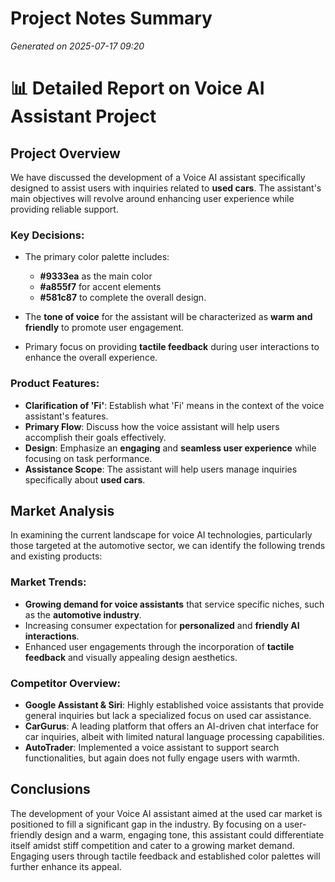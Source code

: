 # Project Notes Summary

*Generated on 2025-07-17 09:20*

# 📊 Detailed Report on Voice AI Assistant Project

## **Project Overview**
We have discussed the development of a Voice AI assistant specifically designed to assist users with inquiries related to **used cars**. The assistant's main objectives will revolve around enhancing user experience while providing reliable support.

### Key Decisions:
- The primary color palette includes:
  - **#9333ea** as the main color
  - **#a855f7** for accent elements
  - **#581c87** to complete the overall design.
  
- The **tone of voice** for the assistant will be characterized as **warm and friendly** to promote user engagement.
  
- Primary focus on providing **tactile feedback** during user interactions to enhance the overall experience.

### Product Features:
- **Clarification of 'Fi'**: Establish what 'Fi' means in the context of the voice assistant's features.
- **Primary Flow**: Discuss how the voice assistant will help users accomplish their goals effectively.
- **Design**: Emphasize an **engaging** and **seamless user experience** while focusing on task performance.
- **Assistance Scope**: The assistant will help users manage inquiries specifically about **used cars**.

## **Market Analysis**
In examining the current landscape for voice AI technologies, particularly those targeted at the automotive sector, we can identify the following trends and existing products:

### Market Trends:
- **Growing demand for voice assistants** that service specific niches, such as the **automotive industry**.
- Increasing consumer expectation for **personalized** and **friendly AI interactions**.
- Enhanced user engagements through the incorporation of **tactile feedback** and visually appealing design aesthetics.

### Competitor Overview:
- **Google Assistant & Siri**: Highly established voice assistants that provide general inquiries but lack a specialized focus on used car assistance.
- **CarGurus**: A leading platform that offers an AI-driven chat interface for car inquiries, albeit with limited natural language processing capabilities.
- **AutoTrader**: Implemented a voice assistant to support search functionalities, but again does not fully engage users with warmth.

## **Conclusions**
The development of your Voice AI assistant aimed at the used car market is positioned to fill a significant gap in the industry. By focusing on a user-friendly design and a warm, engaging tone, this assistant could differentiate itself amidst stiff competition and cater to a growing market demand. Engaging users through tactile feedback and established color palettes will further enhance its appeal.